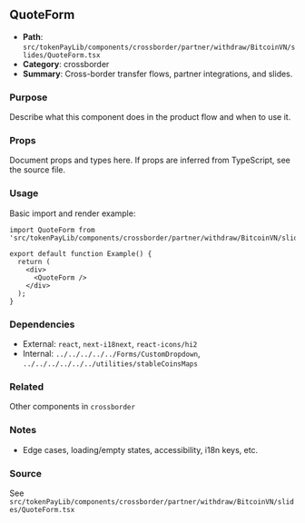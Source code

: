 ## QuoteForm

- **Path**: `src/tokenPayLib/components/crossborder/partner/withdraw/BitcoinVN/slides/QuoteForm.tsx`
- **Category**: crossborder
- **Summary**: Cross-border transfer flows, partner integrations, and slides.

### Purpose
Describe what this component does in the product flow and when to use it.

### Props
Document props and types here. If props are inferred from TypeScript, see the source file.

### Usage
Basic import and render example:


```tsx
import QuoteForm from 'src/tokenPayLib/components/crossborder/partner/withdraw/BitcoinVN/slides/QuoteForm';

export default function Example() {
  return (
    <div>
      <QuoteForm />
    </div>
  );
}

```

### Dependencies
- External: `react`, `next-i18next`, `react-icons/hi2`
- Internal: `../../../../../Forms/CustomDropdown`, `../../../../../../utilities/stableCoinsMaps`

### Related
Other components in `crossborder`

### Notes
- Edge cases, loading/empty states, accessibility, i18n keys, etc.

### Source
See `src/tokenPayLib/components/crossborder/partner/withdraw/BitcoinVN/slides/QuoteForm.tsx`
